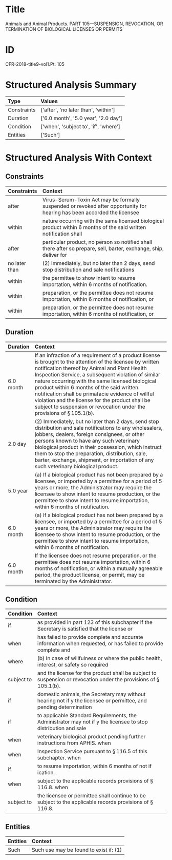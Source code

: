 # Title

 Animals and Animal Products. PART 105—SUSPENSION, REVOCATION, OR TERMINATION OF BIOLOGICAL LICENSES OR PERMITS


# ID

 CFR-2018-title9-vol1.Pt. 105


# Structured Analysis Summary

| Type        | Values                                |
|:------------|:--------------------------------------|
| Constraints | ['after', 'no later than', 'within']  |
| Duration    | ['6.0 month', '5.0 year', '2.0 day']  |
| Condition   | ['when', 'subject to', 'if', 'where'] |
| Entities    | ['Such']                              |


# Structured Analysis With Context

 


## Constraints

| Constraints   | Context                                                                                                                 |
|:--------------|:------------------------------------------------------------------------------------------------------------------------|
| after         | Virus-Serum-Toxin Act may be formally suspended or revoked after opportunity for hearing has been accorded the licensee |
| within        | nature occurring with the same licensed biological product within 6 months of the said written notification shall       |
| after         | particular product, no person so notified shall there after so prepare, sell, barter, exchange, ship, deliver for       |
| no later than | (2) Immediately, but  no later than 2 days, send stop distribution and sale notifications                               |
| within        | the permittee to show intent to resume importation, within  6 months of notification.                                   |
| within        | preparation, or the permittee does not resume importation, within  6 months of notification, or                         |
| within        | preparation, or the permittee does not resume importation, within  6 months of notification, or                         |


## Duration

| Duration   | Context                                                                                                                                                                                                                                                                                                                                                                                                                                                                                                       |
|:-----------|:--------------------------------------------------------------------------------------------------------------------------------------------------------------------------------------------------------------------------------------------------------------------------------------------------------------------------------------------------------------------------------------------------------------------------------------------------------------------------------------------------------------|
| 6.0 month  | If an infraction of a requirement of a product license is brought to the attention of the licensee by written notification thereof by Animal and Plant Health Inspection Service, a subsequent violation of similar nature occurring with the same licensed biological product within 6 months of the said written notification shall be primafacie evidence of willful violation and the license for the product shall be subject to suspension or revocation under the provisions of &#167;&#8201;105.1(b). |
| 2.0 day    | (2) Immediately, but no later than 2 days, send stop distribution and sale notifications to any wholesalers, jobbers, dealers, foreign consignees, or other persons known to have any such veterinary biological product in their possession, which instruct them to stop the preparation, distribution, sale, barter, exchange, shipment, or importation of any such veterinary biological product.                                                                                                          |
| 5.0 year   | (a) If a biological product has not been prepared by a licensee, or imported by a permittee for a period of 5 years or more, the Administrator may require the licensee to show intent to resume production, or the permittee to show intent to resume importation, within 6 months of notification.                                                                                                                                                                                                          |
| 6.0 month  | (a) If a biological product has not been prepared by a licensee, or imported by a permittee for a period of 5 years or more, the Administrator may require the licensee to show intent to resume production, or the permittee to show intent to resume importation, within 6 months of notification.                                                                                                                                                                                                          |
| 6.0 month  | If the licensee does not resume preparation, or the permittee does not resume importation, within 6 months of notification, or within a mutually agreeable period, the product license, or permit, may be terminated by the Administrator.                                                                                                                                                                                                                                                                    |


## Condition

| Condition   | Context                                                                                                                      |
|:------------|:-----------------------------------------------------------------------------------------------------------------------------|
| if          | as provided in part 123 of this subchapter if the Secretary is satisfied that the license or                                 |
| when        | has failed to provide complete and accurate information when requested, or has failed to provide complete and                |
| where       | (b) In case of willfulness or  where the public health, interest, or safety so required                                      |
| subject to  | and the license for the product shall be subject to  suspension or revocation under the provisions of &#167;&#8201;105.1(b). |
| if          | domestic animals, the Secretary may without hearing not if y the licensee or permittee, and pending determination            |
| if          | to applicable Standard Requirements, the Administrator may not if y the licensee to stop distribution and sale               |
| when        | veterinary biological product pending further instructions from APHIS. when                                                  |
| when        | Inspection Service pursuant to &#167;&#8201;116.5 of this subchapter. when                                                   |
| if          | to resume importation, within 6 months of not if ication.                                                                    |
| when        | subject to the applicable records provisions of &#167;&#8201;116.8. when                                                     |
| subject to  | the licensee or permittee shall continue to be subject to  the applicable records provisions of &#167;&#8201;116.8.          |


## Entities

| Entities   | Context                                |
|:-----------|:---------------------------------------|
| Such       | Such use may be found to exist if: (1) |



